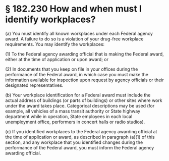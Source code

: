 # § 182.230   How and when must I identify workplaces?

(a) You must identify all known workplaces under each Federal agency award. A failure to do so is a violation of your drug-free workplace requirements. You may identify the workplaces:


(1) To the Federal agency awarding official that is making the Federal award, either at the time of application or upon award; or


(2) In documents that you keep on file in your offices during the performance of the Federal award, in which case you must make the information available for inspection upon request by agency officials or their designated representatives.


(b) Your workplace identification for a Federal award must include the actual address of buildings (or parts of buildings) or other sites where work under the award takes place. Categorical descriptions may be used (for example, all vehicles of a mass transit authority or State highway department while in operation, State employees in each local unemployment office, performers in concert halls or radio studios).


(c) If you identified workplaces to the Federal agency awarding official at the time of application or award, as described in paragraph (a)(1) of this section, and any workplace that you identified changes during the performance of the Federal award, you must inform the Federal agency awarding official.




